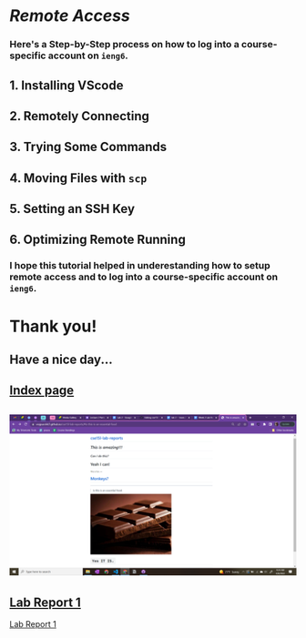 # ***Remote Access***
### Here's a Step-by-Step process on how to log into a course-specific account on `ieng6`.


## 1. Installing VScode
## 2. Remotely Connecting
## 3. Trying Some Commands
## 4. Moving Files with `scp`
## 5. Setting an SSH Key
## 6. Optimizing Remote Running

### I hope this tutorial helped in underestanding how to setup remote access and to log into a course-specific account on `ieng6`.

# Thank you!
## Have a nice day...



[Index page](https://vrajpurohit7.github.io/cse15l-lab-reports/index.html)
---
![Image](choco.png)
---
[Lab Report 1](bla.html)
---
[Lab Report 1](https://vrajpurohit7.github.io/cse15l-lab-reports/lab-report-1-week-2.html)
